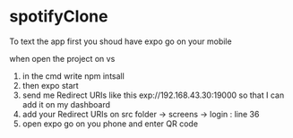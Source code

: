 # spotifyClone
To text the app 
first you shoud have expo go on your mobile 

when open the project on vs
1. in the cmd write npm intsall 
2. then expo start
3. send me Redirect URIs like this exp://192.168.43.30:19000 so that I can add it on my dashboard 
4. add your Redirect URIs on src folder -> screens -> login : line 36
4. open expo go on you phone and enter QR code 
